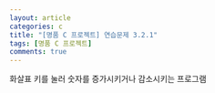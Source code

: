 ```yaml
---
layout: article
categories: c
title: "[명품 C 프로젝트] 연습문제 3.2.1"
tags: [명품 C 프로젝트]
comments: true
---
```


화살표 키를 눌러 숫자를 증가시키거나 감소시키는 프로그램

<script src="https://gist.github.com/junne47/9af432ce4434fde87cb2c181517a05b6.js"></script>
